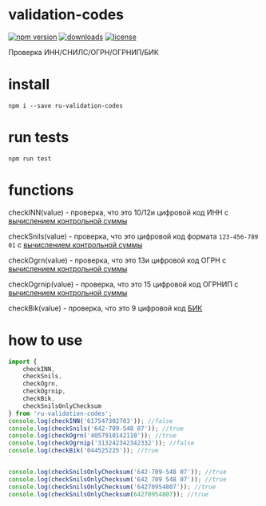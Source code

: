 # validation-codes
[![npm version](https://img.shields.io/npm/v/ru-validation-codes.svg)](https://www.npmjs.com/package/ru-validation-codes)
[![downloads](https://img.shields.io/npm/dt/ru-validation-codes.svg)](https://www.npmjs.com/package/ru-validation-codes)
[![license](https://img.shields.io/github/license/mashape/apistatus.svg?maxAge=2592000)](https://github.com/kdmatrosov/validation-codes/blob/master/LICENSE)

Проверка ИНН/СНИЛС/ОГРН/ОГРНИП/БИК

# install
```npm i --save ru-validation-codes```

# run tests
```npm run test```

# functions

checkINN(value) - проверка, что это 10/12и цифровой код ИНН с [вычислением контрольной суммы](https://ru.wikipedia.org/wiki/%D0%98%D0%B4%D0%B5%D0%BD%D1%82%D0%B8%D1%84%D0%B8%D0%BA%D0%B0%D1%86%D0%B8%D0%BE%D0%BD%D0%BD%D1%8B%D0%B9_%D0%BD%D0%BE%D0%BC%D0%B5%D1%80_%D0%BD%D0%B0%D0%BB%D0%BE%D0%B3%D0%BE%D0%BF%D0%BB%D0%B0%D1%82%D0%B5%D0%BB%D1%8C%D1%89%D0%B8%D0%BA%D0%B0)

checkSnils(value) - проверка, что это цифровой код формата ```123-456-789 01``` с [вычислением контрольной суммы](http://www.consultant.ru/document/cons_doc_LAW_124607/68ac3b2d1745f9cc7d4332b63c2818ca5d5d20d0/)

checkOgrn(value) - проверка, что это 13и цифровой код ОГРН с [вычислением контрольной суммы](https://ru.wikipedia.org/wiki/%D0%9E%D1%81%D0%BD%D0%BE%D0%B2%D0%BD%D0%BE%D0%B9_%D0%B3%D0%BE%D1%81%D1%83%D0%B4%D0%B0%D1%80%D1%81%D1%82%D0%B2%D0%B5%D0%BD%D0%BD%D1%8B%D0%B9_%D1%80%D0%B5%D0%B3%D0%B8%D1%81%D1%82%D1%80%D0%B0%D1%86%D0%B8%D0%BE%D0%BD%D0%BD%D1%8B%D0%B9_%D0%BD%D0%BE%D0%BC%D0%B5%D1%80)

checkOgrnip(value) - проверка, что это 15 цифровой код ОГРНИП с [вычислением контрольной суммы](http://www.temabiz.com/terminy/chto-takoe-ogrnip.html)

checkBik(value) - проверка, что это 9 цифровой код [БИК](https://ru.wikipedia.org/wiki/%D0%91%D0%B0%D0%BD%D0%BA%D0%BE%D0%B2%D1%81%D0%BA%D0%B8%D0%B9_%D0%B8%D0%B4%D0%B5%D0%BD%D1%82%D0%B8%D1%84%D0%B8%D0%BA%D0%B0%D1%86%D0%B8%D0%BE%D0%BD%D0%BD%D1%8B%D0%B9_%D0%BA%D0%BE%D0%B4)

# how to use

```js
import {
    checkINN, 
    checkSnils, 
    checkOgrn, 
    checkOgrnip, 
    checkBik, 
    checkSnilsOnlyChecksum
} from 'ru-validation-codes';
console.log(checkINN('617547302703')); //false
console.log(checkSnils('642-709-548 07')); //true
console.log(checkOgrn('4057910142110')); //true
console.log(checkOgrnip('313242342342332')); //false
console.log(checkBik('044525225')); //true


console.log(checkSnilsOnlyChecksum('642-709-548 07')); //true
console.log(checkSnilsOnlyChecksum('642 709 548 07')); //true
console.log(checkSnilsOnlyChecksum('64270954807')); //true
console.log(checkSnilsOnlyChecksum(64270954807)); //true

```
